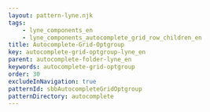 ```yaml
---
layout: pattern-lyne.njk
tags: 
    - lyne_components_en
    - lyne_components_autocomplete_grid_row_children_en
title: Autocomplete-Grid-Optgroup
key: autocomplete-grid-optgroup-lyne_en
parent: autocomplete-folder-lyne_en
keywords: autocomplete-grid-optgroup
order: 30
excludeInNavigation: true
patternId: sbbAutocompleteGridOptgroup
patternDirectory: autocomplete
---
```

